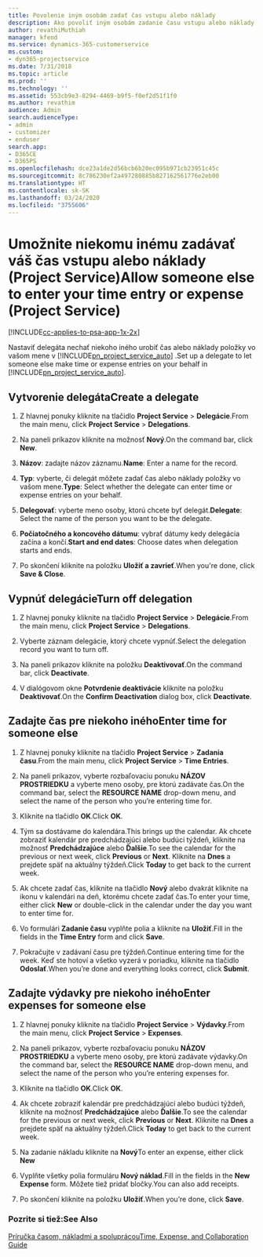 ```yaml
---
title: Povolenie iným osobám zadať čas vstupu alebo náklady
description: Ako povoliť iným osobám zadanie času vstupu alebo náklady v Project Service
author: revathiMuthiah
manager: kfend
ms.service: dynamics-365-customerservice
ms.custom:
- dyn365-projectservice
ms.date: 7/31/2018
ms.topic: article
ms.prod: ''
ms.technology: ''
ms.assetid: 553cb9e3-8294-4469-b9f5-f0ef2d51f1f0
ms.author: revathim
audience: Admin
search.audienceType:
- admin
- customizer
- enduser
search.app:
- D365CE
- D365PS
ms.openlocfilehash: dce23a1de2d56bcb6b20ec095b971cb23951c45c
ms.sourcegitcommit: 8c786230ef2a497280885b827162561776e2eb00
ms.translationtype: HT
ms.contentlocale: sk-SK
ms.lasthandoff: 03/24/2020
ms.locfileid: "3755606"
---
```

# <a name="allow-someone-else-to-enter-your-time-entry-or-expense-project-service"></a><span data-ttu-id="0a6b7-103">Umožnite niekomu inému zadávať váš čas vstupu alebo náklady (Project Service)</span><span class="sxs-lookup"><span data-stu-id="0a6b7-103">Allow someone else to enter your time entry or expense (Project Service)</span></span>

[!INCLUDE[cc-applies-to-psa-app-1x-2x](../includes/cc-applies-to-psa-app-1x-2x.md)]

<span data-ttu-id="0a6b7-104">Nastaviť delegáta nechať niekoho iného urobiť čas alebo náklady položky vo vašom mene v [!INCLUDE[pn_project_service_auto](../includes/pn-project-service-auto.md)] .</span><span class="sxs-lookup"><span data-stu-id="0a6b7-104">Set up a delegate to let someone else make time or expense entries on your behalf in [!INCLUDE[pn_project_service_auto](../includes/pn-project-service-auto.md)].</span></span>  
  
## <a name="create-a-delegate"></a><span data-ttu-id="0a6b7-105">Vytvorenie delegáta</span><span class="sxs-lookup"><span data-stu-id="0a6b7-105">Create a delegate</span></span>  
  
1.  <span data-ttu-id="0a6b7-106">Z hlavnej ponuky kliknite na tlačidlo **Project Service** > **Delegácie**.</span><span class="sxs-lookup"><span data-stu-id="0a6b7-106">From the main menu, click **Project Service** > **Delegations**.</span></span>  
  
2.  <span data-ttu-id="0a6b7-107">Na paneli príkazov kliknite na možnosť **Nový**.</span><span class="sxs-lookup"><span data-stu-id="0a6b7-107">On the command bar, click **New**.</span></span>  
  
3. <span data-ttu-id="0a6b7-108">**Názov**: zadajte názov záznamu.</span><span class="sxs-lookup"><span data-stu-id="0a6b7-108">**Name**: Enter a name for the record.</span></span>  
  
4. <span data-ttu-id="0a6b7-109">**Typ**: vyberte, či delegát môžete zadať čas alebo náklady položky vo vašom mene.</span><span class="sxs-lookup"><span data-stu-id="0a6b7-109">**Type**: Select whether the delegate can enter time or expense entries on your behalf.</span></span>  
  
5. <span data-ttu-id="0a6b7-110">**Delegovať**: vyberte meno osoby, ktorú chcete byť delegát.</span><span class="sxs-lookup"><span data-stu-id="0a6b7-110">**Delegate**: Select the name of the person you want to be the delegate.</span></span>  
  
6. <span data-ttu-id="0a6b7-111">**Počiatočného a koncového dátumu**: vybrať dátumy kedy delegácia začína a končí.</span><span class="sxs-lookup"><span data-stu-id="0a6b7-111">**Start and end dates**: Choose dates when delegation starts and ends.</span></span>  
  
7.  <span data-ttu-id="0a6b7-112">Po skončení kliknite na položku **Uložiť a zavrieť**.</span><span class="sxs-lookup"><span data-stu-id="0a6b7-112">When you're done, click **Save & Close**.</span></span>  
  
## <a name="turn-off-delegation"></a><span data-ttu-id="0a6b7-113">Vypnúť delegácie</span><span class="sxs-lookup"><span data-stu-id="0a6b7-113">Turn off delegation</span></span>  
  
1.  <span data-ttu-id="0a6b7-114">Z hlavnej ponuky kliknite na tlačidlo **Project Service** > **Delegácie**.</span><span class="sxs-lookup"><span data-stu-id="0a6b7-114">From the main menu, click **Project Service** > **Delegations**.</span></span>  
  
2.  <span data-ttu-id="0a6b7-115">Vyberte záznam delegácie, ktorý chcete vypnúť.</span><span class="sxs-lookup"><span data-stu-id="0a6b7-115">Select the delegation record you want to turn off.</span></span>  
  
3.  <span data-ttu-id="0a6b7-116">Na paneli príkazov kliknite na položku **Deaktivovať**.</span><span class="sxs-lookup"><span data-stu-id="0a6b7-116">On the command bar, click **Deactivate**.</span></span>  
  
4.  <span data-ttu-id="0a6b7-117">V dialógovom okne **Potvrdenie deaktivácie** kliknite na položku **Deaktivovať**.</span><span class="sxs-lookup"><span data-stu-id="0a6b7-117">On the **Confirm Deactivation** dialog box, click **Deactivate**.</span></span>  
  
## <a name="enter-time-for-someone-else"></a><span data-ttu-id="0a6b7-118">Zadajte čas pre niekoho iného</span><span class="sxs-lookup"><span data-stu-id="0a6b7-118">Enter time for someone else</span></span>  
  
1.  <span data-ttu-id="0a6b7-119">Z hlavnej ponuky kliknite na tlačidlo **Project Service** > **Zadania času**.</span><span class="sxs-lookup"><span data-stu-id="0a6b7-119">From the main menu, click **Project Service** > **Time Entries**.</span></span>  
  
2.  <span data-ttu-id="0a6b7-120">Na paneli príkazov, vyberte rozbaľovaciu ponuku **NÁZOV PROSTRIEDKU** a vyberte meno osoby, pre ktorú zadávate čas.</span><span class="sxs-lookup"><span data-stu-id="0a6b7-120">On the command bar, select the **RESOURCE NAME** drop-down menu, and select the name of the person who you’re entering time for.</span></span>  
  
3.  <span data-ttu-id="0a6b7-121">Kliknite na tlačidlo **OK**.</span><span class="sxs-lookup"><span data-stu-id="0a6b7-121">Click **OK**.</span></span>  
  
4.  <span data-ttu-id="0a6b7-122">Tým sa dostávame do kalendára.</span><span class="sxs-lookup"><span data-stu-id="0a6b7-122">This brings up the calendar.</span></span> <span data-ttu-id="0a6b7-123">Ak chcete zobraziť kalendár pre predchádzajúci alebo budúci týždeň, kliknite na možnosť **Predchádzajúce** alebo **Ďalšie**.</span><span class="sxs-lookup"><span data-stu-id="0a6b7-123">To see the calendar for the previous or next week, click **Previous** or **Next**.</span></span> <span data-ttu-id="0a6b7-124">Kliknite na **Dnes** a prejdete späť na aktuálny týždeň.</span><span class="sxs-lookup"><span data-stu-id="0a6b7-124">Click **Today** to get back to the current week.</span></span>  
  
5.  <span data-ttu-id="0a6b7-125">Ak chcete zadať čas, kliknite na tlačidlo **Nový** alebo dvakrát kliknite na ikonu v kalendári na deň, ktorému chcete zadať čas.</span><span class="sxs-lookup"><span data-stu-id="0a6b7-125">To enter your time, either click **New** or double-click in the calendar under the day you want to enter time for.</span></span>  
  
6.  <span data-ttu-id="0a6b7-126">Vo formulári **Zadanie času** vyplňte polia a kliknite na **Uložiť**.</span><span class="sxs-lookup"><span data-stu-id="0a6b7-126">Fill in the fields in the **Time Entry** form and click **Save**.</span></span>  
  
7.  <span data-ttu-id="0a6b7-127">Pokračujte v zadávaní času pre týždeň.</span><span class="sxs-lookup"><span data-stu-id="0a6b7-127">Continue entering time for the week.</span></span> <span data-ttu-id="0a6b7-128">Keď ste hotoví a všetko vyzerá v poriadku, kliknite na tlačidlo **Odoslať**.</span><span class="sxs-lookup"><span data-stu-id="0a6b7-128">When you’re done and everything looks correct, click **Submit**.</span></span>  
  
## <a name="enter-expenses-for-someone-else"></a><span data-ttu-id="0a6b7-129">Zadajte výdavky pre niekoho iného</span><span class="sxs-lookup"><span data-stu-id="0a6b7-129">Enter expenses for someone else</span></span>  
  
1.  <span data-ttu-id="0a6b7-130">Z hlavnej ponuky kliknite na tlačidlo **Project Service** > **Výdavky**.</span><span class="sxs-lookup"><span data-stu-id="0a6b7-130">From the main menu, click **Project Service** > **Expenses**.</span></span>  
  
2.  <span data-ttu-id="0a6b7-131">Na paneli príkazov, vyberte rozbaľovaciu ponuku **NÁZOV PROSTRIEDKU** a vyberte meno osoby, pre ktorú zadávate výdavky.</span><span class="sxs-lookup"><span data-stu-id="0a6b7-131">On the command bar, select the **RESOURCE NAME** drop-down menu, and select the name of the person who you’re entering expenses for.</span></span>  
  
3.  <span data-ttu-id="0a6b7-132">Kliknite na tlačidlo **OK**.</span><span class="sxs-lookup"><span data-stu-id="0a6b7-132">Click **OK**.</span></span>  
  
4.  <span data-ttu-id="0a6b7-133">Ak chcete zobraziť kalendár pre predchádzajúci alebo budúci týždeň, kliknite na možnosť **Predchádzajúce** alebo **Ďalšie**.</span><span class="sxs-lookup"><span data-stu-id="0a6b7-133">To see the calendar for the previous or next week, click **Previous** or **Next**.</span></span> <span data-ttu-id="0a6b7-134">Kliknite na **Dnes** a prejdete späť na aktuálny týždeň.</span><span class="sxs-lookup"><span data-stu-id="0a6b7-134">Click **Today** to get back to the current week.</span></span>  
  
5.  <span data-ttu-id="0a6b7-135">Na zadanie nákladu kliknite na **Nový**</span><span class="sxs-lookup"><span data-stu-id="0a6b7-135">To enter an expense, either click **New**</span></span>  
  
6.  <span data-ttu-id="0a6b7-136">Vyplňte všetky polia formuláru **Nový náklad**.</span><span class="sxs-lookup"><span data-stu-id="0a6b7-136">Fill in the fields in the **New Expense** form.</span></span> <span data-ttu-id="0a6b7-137">Môžete tiež pridať bločky.</span><span class="sxs-lookup"><span data-stu-id="0a6b7-137">You can also add receipts.</span></span>  
  
7.  <span data-ttu-id="0a6b7-138">Po skončení kliknite na položku **Uložiť**.</span><span class="sxs-lookup"><span data-stu-id="0a6b7-138">When you’re done, click **Save**.</span></span>  
  
### <a name="see-also"></a><span data-ttu-id="0a6b7-139">Pozrite si tiež:</span><span class="sxs-lookup"><span data-stu-id="0a6b7-139">See Also</span></span>  
 [<span data-ttu-id="0a6b7-140">Príručka časom, nákladmi a spoluprácou</span><span class="sxs-lookup"><span data-stu-id="0a6b7-140">Time, Expense, and Collaboration Guide</span></span>](../project-service/time-expense-collaboration-guide.md)
